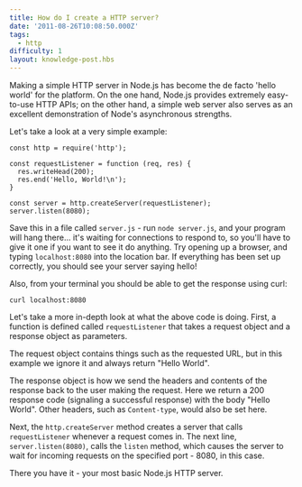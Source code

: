 ```yaml
---
title: How do I create a HTTP server?
date: '2011-08-26T10:08:50.000Z'
tags:
  - http
difficulty: 1
layout: knowledge-post.hbs
---
```



Making a simple HTTP server in Node.js has become the de facto 'hello world' for the platform.  On the one hand, Node.js provides extremely easy-to-use HTTP APIs; on the other hand, a simple web server also serves as an excellent demonstration of Node's asynchronous strengths.

Let's take a look at a very simple example:

    const http = require('http');
    
    const requestListener = function (req, res) {
      res.writeHead(200);
      res.end('Hello, World!\n');
    }

    const server = http.createServer(requestListener);
    server.listen(8080);

Save this in a file called `server.js` - run `node server.js`, and your program will hang there... it's waiting for connections to respond to, so you'll have to give it one if you want to see it do anything.  Try opening up a browser, and typing `localhost:8080` into the location bar.  If everything has been set up correctly, you should see your server saying hello!

Also, from your terminal you should be able to get the response using curl:
```
curl localhost:8080
```

Let's take a more in-depth look at what the above code is doing.  First, a function is defined called `requestListener` that takes a request object and a response object as parameters. 

The request object contains things such as the requested URL, but in this example we ignore it and always return "Hello World". 

The response object is how we send the headers and contents of the response back to the user making the request. Here we return a 200 response code (signaling a successful response) with the body "Hello World".  Other headers, such as `Content-type`, would also be set here.

Next, the `http.createServer` method creates a server that calls `requestListener` whenever a request comes in. The next line, `server.listen(8080)`, calls the `listen` method, which causes the server to wait for incoming requests on the specified port - 8080, in this case. 

There you have it - your most basic Node.js HTTP server.
